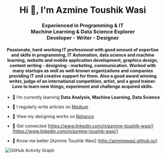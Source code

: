 <h1 align="center">Hi 👋, I'm Azmine Toushik Wasi</h1>
<h3 align="center">Experienced in Programming & IT</br> Machine Learning & Data Science Explorer </br> Developer - Writer - Designer</h3>

<h4 align="center">Passionate, hard-working IT professional with good amount of expertise and skills in programming, IT Automation, data science and machine learning, website and mobile application development, graphics design, content writing - designing - marketing, communication. Worked with many startups as well as well-known organizations and companies providing IT and creative support for them. Also a good award winning writer, judge of an international competition, artist, and a good trainer. Love to learn new things, experiment and challenge acquired skills.</h4>



- 🌱 I’m currently learning **Data Analysis, Machine Learning, Data Science**

- 📝 I regularly write articles on [Medium](https://medium.com/@azmine_wasi)

- 📝 View my designing works on [Behance](https://www.behance.net/azmine_wasi)

- 📄 Get connected [https://www.linkedin.com/in/azmine-toushik-wasi/](https://www.linkedin.com/in/azmine-toushik-wasi/)

- 📝 Know me better [Azmine Toushik Wasi] (http://azminewasi.github.io/)




![GitHub Activity Graph](https://activity-graph.herokuapp.com/graph?username=azminewasi)  


